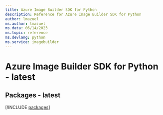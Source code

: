 ```yaml
---
title: Azure Image Builder SDK for Python
description: Reference for Azure Image Builder SDK for Python
author: lmazuel
ms.author: lmazuel
ms.data: 06/14/2023
ms.topic: reference
ms.devlang: python
ms.service: imagebuilder
---
```

# Azure Image Builder SDK for Python - latest
## Packages - latest
[!INCLUDE [packages](image-builder-index.md)]